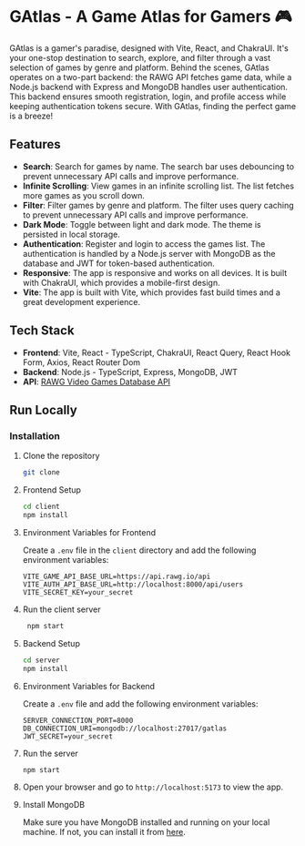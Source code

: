 # GAtlas - A Game Atlas for Gamers 🎮

GAtlas is a gamer's paradise, designed with Vite, React, and ChakraUI. It's your one-stop destination to search, explore, and filter through a vast selection of games by genre and platform. Behind the scenes, GAtlas operates on a two-part backend: the RAWG API fetches game data, while a Node.js backend with Express and MongoDB handles user authentication. This backend ensures smooth registration, login, and profile access while keeping authentication tokens secure. With GAtlas, finding the perfect game is a breeze!

## Features

- **Search**: Search for games by name. The search bar uses debouncing to prevent unnecessary API calls and improve performance.
- **Infinite Scrolling**: View games in an infinite scrolling list. The list fetches more games as you scroll down.
- **Filter**: Filter games by genre and platform. The filter uses query caching to prevent unnecessary API calls and improve performance.
- **Dark Mode**: Toggle between light and dark mode. The theme is persisted in local storage.
- **Authentication**: Register and login to access the games list. The authentication is handled by a Node.js server with MongoDB as the database and JWT for token-based authentication.
- **Responsive**: The app is responsive and works on all devices. It is built with ChakraUI, which provides a mobile-first design.
- **Vite**: The app is built with Vite, which provides fast build times and a great development experience.

## Tech Stack

- **Frontend**: Vite, React - TypeScript, ChakraUI, React Query, React Hook Form, Axios, React Router Dom
- **Backend**: Node.js - TypeScript, Express, MongoDB, JWT
- **API**: [RAWG Video Games Database API](https://rawg.io/apidocs)

## Run Locally

### Installation

1. Clone the repository

   ```bash
   git clone
   ```

2. Frontend Setup

   ```bash
   cd client
   npm install
   ```

3. Environment Variables for Frontend

   Create a `.env` file in the `client` directory and add the following environment variables:

   ```env
   VITE_GAME_API_BASE_URL=https://api.rawg.io/api
   VITE_AUTH_API_BASE_URL=http://localhost:8000/api/users
   VITE_SECRET_KEY=your_secret
   ```

4. Run the client server

   ```bash
    npm start
   ```

5. Backend Setup

   ```bash
   cd server
   npm install
   ```

6. Environment Variables for Backend

   Create a `.env` file and add the following environment variables:

   ```env
   SERVER_CONNECTION_PORT=8000
   DB_CONNECTION_URI=mongodb://localhost:27017/gatlas
   JWT_SECRET=your_secret
   ```

7. Run the server

   ```bash
   npm start
   ```

8. Open your browser and go to `http://localhost:5173` to view the app.

9. Install MongoDB

   Make sure you have MongoDB installed and running on your local machine. If not, you can install it from [here](https://www.mongodb.com/try/download/community).
